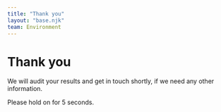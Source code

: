 ```yaml
---
title: "Thank you"
layout: "base.njk"
team: Environment
---
```


# Thank you

We will audit your results and get in touch shortly, if we need any other information.


<script src="/js/lottie-player.js"></script>

<lottie-player autoplay mode="normal" src="/js/lf20_nk7rih3w.json" style="width: 50vh"> </lottie-player>
<script>
    function startTimer(duration, display) {
        var timer = duration, minutes, seconds;
        var end =setInterval(function () {
            minutes = parseInt(timer / 60, 10)
            seconds = parseInt(timer % 60, 10);

            minutes = minutes < 10 ?  + minutes : minutes;
            seconds = seconds < 10 ? + seconds : seconds;

            display.textContent = seconds;

            if (--timer < 0) {
                window.location = "/environment4";
                clearInterval(end);
            }
        }, 1000);
    }

    window.onload = function () {
        var fiveMinutes = 5,
            display = document.querySelector('#time');
        startTimer(fiveMinutes, display);
    };
</script>

<p>Please hold on for <span id="time">5</span> seconds.</p>
<form id="form1" runat="server">

</form>
